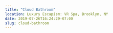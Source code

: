 ```yaml
---
title: "Cloud Bathroom"
location: Luxury Escapism: VR Spa, Brooklyn, NY
date: 2019-07-26T16:24:29-07:00
slug: cloud-bathroom
---
```


